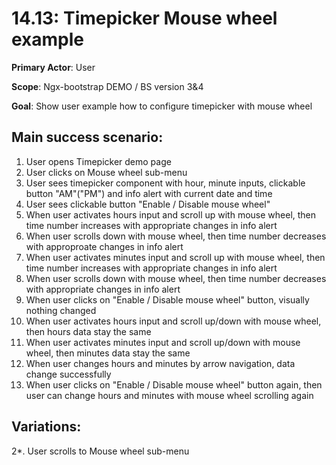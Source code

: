 14.13: Timepicker Mouse wheel example
=====================================
**Primary Actor**: User

**Scope**: Ngx-bootstrap DEMO / BS version 3&4

**Goal**: Show user example how to configure timepicker with mouse wheel

Main success scenario:
----------------------
1. User opens Timepicker demo page
2. User clicks on Mouse wheel sub-menu
3. User sees timepicker component with hour, minute inputs, clickable button "AM"("PM") and info alert with current date and time
4. User sees clickable button "Enable / Disable mouse wheel"
5. When user activates hours input and scroll up with mouse wheel, then time number increases with appropriate changes in info alert
6. When user scrolls down with mouse wheel, then time number decreases with approproate changes in info alert
7. When user activates minutes input and scroll up with mouse wheel, then time number increases with appropriate changes in info alert
8. When user scrolls down with mouse wheel, then time number decreases with appropriate changes in info alert
9. When user clicks on "Enable / Disable mouse wheel" button, visually nothing changed
10. When user activates hours input and scroll up/down with mouse wheel, then hours data stay the same
11. When user activates minutes input and scroll up/down with mouse wheel, then minutes data stay the same
12. When user changes hours and minutes by arrow navigation, data change successfully
13. When user clicks on "Enable / Disable mouse wheel" button again, then user can change hours and minutes with mouse wheel scrolling again

Variations:
-----------
2*. User scrolls to Mouse wheel sub-menu
